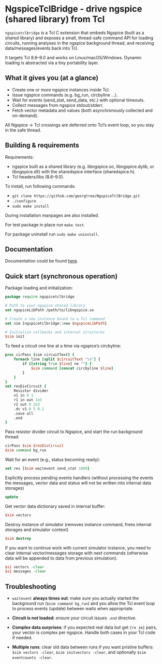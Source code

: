 # NgspiceTclBridge - drive ngspice (shared library) from Tcl

`ngspicetclbridge` is a Tcl C extension that embeds Ngspice (built as a shared library) and exposes a small, thread-safe
command API for loading circuits, running analyses in the ngspice background thread, and receiving data/messages/events
back into Tcl.

It targets Tcl 8.6–9.0 and works on Linux/macOS/Windows. Dynamic loading is abstracted via a tiny portability layer.

## What it gives you (at a glance)

- Create one or more ngspice instances inside Tcl.
- Issue ngspice commands (e.g. bg_run, circbyline ...).
- Wait for events (send_stat, send_data, etc.) with optional timeouts.
- Collect messages from ngspice stdout/stderr.
- Fetch vector metadata and values (both asynchronously collected and on-demand).

All Ngspice → Tcl crossings are deferred onto Tcl’s event loop, so you stay in the safe thread.

## Building & requirements

Requirements:

- ngspice built as a shared library (e.g. libngspice.so, libngspice.dylib, or libngspice.dll) with the sharedspice
  interface (sharedspice.h).
- Tcl headers/libs (8.6–9.0).

To install, run following commands:
- `git clone https://github.com/georgtree/NgspiceTclBridge.git`
- `./configure`
- `sudo make install`

During installation manpages are also installed.

For test package in place run `make test`.

For package uninstall run `sudo make uninstall`.

## Documentation

Documentation could be found [here](https://georgtree.github.io//). 

## Quick start (synchronous operation)

Package loading and initialization:

``` tcl
package require ngspicetclbridge

# Path to your ngspice shared library
set ngspiceLibPath /path/to/libngspice.so

# Create a new instance bound to a Tcl command
set sim [ngspicetclbridge::new $ngspiceLibPath]

# Initialize callbacks and internal structures
$sim init
```

To feed a circuit one line at a time via ngspice’s circbyline:

``` tcl
proc cirPass {sim circuitText} {
    foreach line [split $circuitText "\n"] {
        if {[string trim $line] ne ""} {
            $sim command [concat circbyline $line]
        }
    }
}
set resDivCircuit {
    Resistor divider
    v1 in 0 1
    r1 in out 1e3
    r2 out 0 2e3
    .dc v1 0 5 0.1
    .save all
    .end
}
```

Pass resistor divider circuit to Ngspice, and start the run background thread:

``` tcl
cirPass $sim $resDivCircuit
$sim command bg_run
```

Wait for an event (e.g., status becoming ready):

``` tcl
set res [$sim waitevent send_stat 1000]
```

Explicitly process pending events handlers (without processing the events the messages, vector data and status will
not be written into internal data storages)

``` tcl
update
```

Get vector data dictionary saved in internal buffer:

``` tcl
$sim vectors
```

Destroy instance of simulator (removes instance command, frees internal storages and simulator context)

``` tcl
$sim destroy
```

If you want to continue work with current simulator instance, you need to clear internal vector/messages storage
with next commands (otherwise data will be appended to data from previous simulation):

``` tcl
$s1 vectors -clear
$s1 messages -clear
```

## Troubleshooting

- `waitevent` **always times out**: make sure you actually started the background run (`$sim command bg_run`) and you
  allow the Tcl event loop to process events (update) between waits when appropriate.

- **Circuit is not loaded**: ensure your circuit issues `.end` directive.

- **Complex data surprises**: if you expected real data but get `{re im}` pairs, your vector is complex per
  ngspice. Handle both cases in your Tcl code if needed.

- **Multiple runs**: clear old data between runs if you want pristine buffers: `$sim vectors -clear`, `$sim initvectors
  -clear`, and optionally `$sim eventcounts -clear`.
